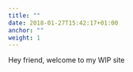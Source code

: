 ```yaml
---
title: ""
date: 2018-01-27T15:42:17+01:00
anchor: ""
weight: 1
---
```

Hey friend, welcome to my WIP site